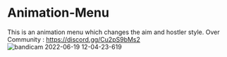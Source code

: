 # Animation-Menu
This is an animation menu which changes the aim and hostler style.
Over Community : https://discord.gg/Cu2pS9bMs2
![bandicam 2022-06-19 12-04-23-619](https://user-images.githubusercontent.com/95157234/174471501-ead9d850-651a-4fb9-a18a-1f98e9cfc309.png)
